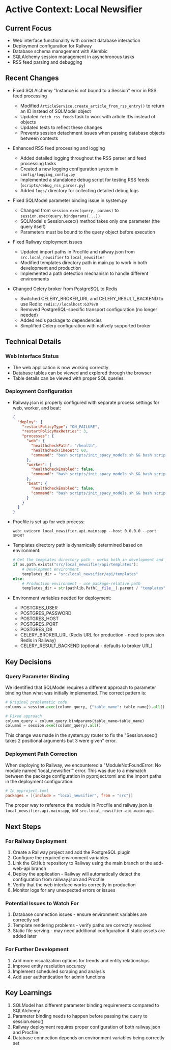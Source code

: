 # Active Context: Local Newsifier

## Current Focus
- Web interface functionality with correct database interaction
- Deployment configuration for Railway
- Database schema management with Alembic
- SQLAlchemy session management in asynchronous tasks
- RSS feed parsing and debugging

## Recent Changes
- Fixed SQLAlchemy "Instance is not bound to a Session" error in RSS feed processing
  - Modified `ArticleService.create_article_from_rss_entry()` to return an ID instead of SQLModel object
  - Updated `fetch_rss_feeds` task to work with article IDs instead of objects
  - Updated tests to reflect these changes
  - Prevents session detachment issues when passing database objects between contexts

- Enhanced RSS feed processing and logging
  - Added detailed logging throughout the RSS parser and feed processing tasks
  - Created a new logging configuration system in `config/logging_config.py`
  - Implemented a standalone debug script for testing RSS feeds (`scripts/debug_rss_parser.py`)
  - Added `logs/` directory for collecting detailed debug logs

- Fixed SQLModel parameter binding issue in system.py
  - Changed from `session.exec(query, params)` to `session.exec(query.bindparams(...))`
  - SQLModel's Session.exec() method takes only one parameter (the query itself)
  - Parameters must be bound to the query object before execution

- Fixed Railway deployment issues
  - Updated import paths in Procfile and railway.json from `src.local_newsifier` to `local_newsifier`
  - Modified templates directory path in main.py to work in both development and production
  - Implemented a path detection mechanism to handle different environments

- Changed Celery broker from PostgreSQL to Redis
  - Switched CELERY_BROKER_URL and CELERY_RESULT_BACKEND to use Redis: `redis://localhost:6379/0`
  - Removed PostgreSQL-specific transport configuration (no longer needed)
  - Added redis package to dependencies
  - Simplified Celery configuration with natively supported broker

## Technical Details

### Web Interface Status
- The web application is now working correctly
- Database tables can be viewed and explored through the browser
- Table details can be viewed with proper SQL queries

### Deployment Configuration
- Railway.json is properly configured with separate process settings for web, worker, and beat:
  ```json
  {
    "deploy": {
      "restartPolicyType": "ON_FAILURE",
      "restartPolicyMaxRetries": 3,
      "processes": {
        "web": {
          "healthcheckPath": "/health",
          "healthcheckTimeout": 60,
          "command": "bash scripts/init_spacy_models.sh && bash scripts/init_alembic.sh && alembic upgrade head && python -m uvicorn local_newsifier.api.main:app --host 0.0.0.0 --port $PORT"
        },
        "worker": {
          "healthcheckEnabled": false,
          "command": "bash scripts/init_spacy_models.sh && bash scripts/init_celery_worker.sh --concurrency=2"
        },
        "beat": {
          "healthcheckEnabled": false,
          "command": "bash scripts/init_spacy_models.sh && bash scripts/init_celery_beat.sh"
        }
      }
    }
  }
  ```

- Procfile is set up for web process:
  ```
  web: uvicorn local_newsifier.api.main:app --host 0.0.0.0 --port $PORT
  ```

- Templates directory path is dynamically determined based on environment:
  ```python
  # Get the templates directory path - works both in development and production
  if os.path.exists("src/local_newsifier/api/templates"):
      # Development environment
      templates_dir = "src/local_newsifier/api/templates"
  else:
      # Production environment - use package-relative path
      templates_dir = str(pathlib.Path(__file__).parent / "templates")
  ```

- Environment variables needed for deployment:
  - POSTGRES_USER
  - POSTGRES_PASSWORD
  - POSTGRES_HOST
  - POSTGRES_PORT
  - POSTGRES_DB
  - CELERY_BROKER_URL (Redis URL for production - need to provision Redis in Railway)
  - CELERY_RESULT_BACKEND (optional - defaults to broker URL)

## Key Decisions

### Query Parameter Binding
We identified that SQLModel requires a different approach to parameter binding than what was initially implemented. The correct pattern is:

```python
# Original problematic code
columns = session.exec(column_query, {"table_name": table_name}).all()

# Fixed approach
column_query = column_query.bindparams(table_name=table_name)
columns = session.exec(column_query).all()
```

This change was made in the system.py router to fix the "Session.exec() takes 2 positional arguments but 3 were given" error.

### Deployment Path Correction
When deploying to Railway, we encountered a "ModuleNotFoundError: No module named 'local_newsifier'" error. This was due to a mismatch between the package configuration in pyproject.toml and the import paths in the deployment configuration:

```toml
# In pyproject.toml
packages = [{include = "local_newsifier", from = "src"}]
```

The proper way to reference the module in Procfile and railway.json is `local_newsifier.api.main:app`, not `src.local_newsifier.api.main:app`.

## Next Steps

### For Railway Deployment
1. Create a Railway project and add the PostgreSQL plugin
2. Configure the required environment variables
3. Link the GitHub repository to Railway using the main branch or the add-web-api branch
4. Deploy the application - Railway will automatically detect the configuration from railway.json and Procfile
5. Verify that the web interface works correctly in production
6. Monitor logs for any unexpected errors or issues

### Potential Issues to Watch For
1. Database connection issues - ensure environment variables are correctly set
2. Template rendering problems - verify paths are correctly resolved
3. Static file serving - may need additional configuration if static assets are added later

### For Further Development
1. Add more visualization options for trends and entity relationships
2. Improve entity resolution accuracy
3. Implement scheduled scraping and analysis
4. Add user authentication for admin functions

## Key Learnings
1. SQLModel has different parameter binding requirements compared to SQLAlchemy
2. Parameter binding needs to happen before passing the query to session.exec()
3. Railway deployment requires proper configuration of both railway.json and Procfile
4. Database connection depends on environment variables being correctly set
